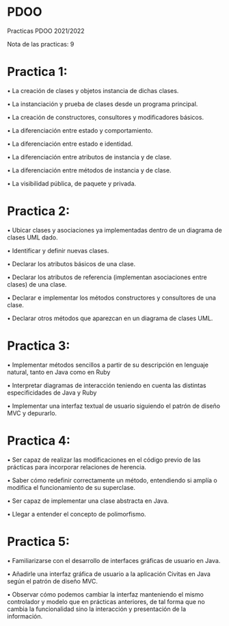 # PDOO
Practicas PDOO 2021/2022

Nota de las practicas: 9

# Practica 1:
• La creación de clases y objetos instancia de dichas clases.

• La instanciación y prueba de clases desde un programa principal.

• La creación de constructores, consultores y modificadores básicos.

• La diferenciación entre estado y comportamiento.

• La diferenciación entre estado e identidad.

• La diferenciación entre atributos de instancia y de clase.

• La diferenciación entre métodos de instancia y de clase.

• La visibilidad pública, de paquete y privada.


# Practica 2:
• Ubicar clases y asociaciones ya implementadas dentro de un diagrama de clases UML dado.

• Identificar y definir nuevas clases.

• Declarar los atributos básicos de una clase.

• Declarar los atributos de referencia (implementan asociaciones entre clases) de una clase.

• Declarar e implementar los métodos constructores y consultores de una clase.

• Declarar otros métodos que aparezcan en un diagrama de clases UML.


# Practica 3:
• Implementar métodos sencillos a partir de su descripción en lenguaje natural, tanto en Java como en Ruby

• Interpretar diagramas de interacción teniendo en cuenta las distintas especificidades de Java y Ruby

• Implementar una interfaz textual de usuario siguiendo el patrón de diseño MVC y depurarlo.


# Practica 4:
• Ser capaz de realizar las modificaciones en el código previo de las prácticas para incorporar relaciones de herencia.

• Saber cómo redefinir correctamente un método, entendiendo si amplía o modifica el funcionamiento de su superclase.

• Ser capaz de implementar una clase abstracta en Java.

• Llegar a entender el concepto de polimorfismo.


# Practica 5:
• Familiarizarse con el desarrollo de interfaces gráficas de usuario en Java.

• Añadirle una interfaz gráfica de usuario a la aplicación Civitas en Java según el patrón de diseño MVC.

• Observar cómo podemos cambiar la interfaz manteniendo el mismo controlador y modelo que en prácticas anteriores, de tal forma que no cambia la funcionalidad sino la interacción y presentación de la información.


